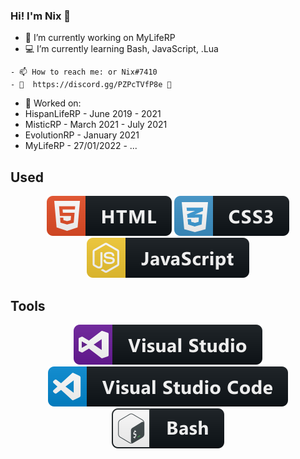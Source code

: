 ### Hi! I'm Nix 👋

- 🔭 I’m currently working on MyLifeRP
- 💻 I’m currently learning Bash, JavaScript, .Lua
```
- 📫 How to reach me: or Nix#7410
- 🔰  https://discord.gg/PZPcTVfP8e 🔰

```
- 📑 Worked on: 
- HispanLifeRP - June 2019 - 2021
- MisticRP - March 2021 - July 2021
- EvolutionRP - January 2021
- MyLifeRP -  27/01/2022 - ...

## Used

   <p align="center">
      <img src="https://github.com/MikeCodesDotNET/ColoredBadges/blob/master/svg/dev/languages/html.svg" />
      <img src="https://github.com/MikeCodesDotNET/ColoredBadges/blob/master/svg/dev/languages/css3.svg" />
      <img src="https://github.com/MikeCodesDotNET/ColoredBadges/blob/master/svg/dev/languages/js.svg" />
   </p>  

## Tools

   <p align="center">
      <img src="https://github.com/MikeCodesDotNET/ColoredBadges/blob/master/svg/dev/tools/visualstudio.svg" />
      <img src="https://github.com/MikeCodesDotNET/ColoredBadges/blob/master/svg/dev/tools/visualstudio_code.svg" />
      <img src="https://github.com/MikeCodesDotNET/ColoredBadges/blob/master/svg/dev/tools/bash.svg" />
   </p>
